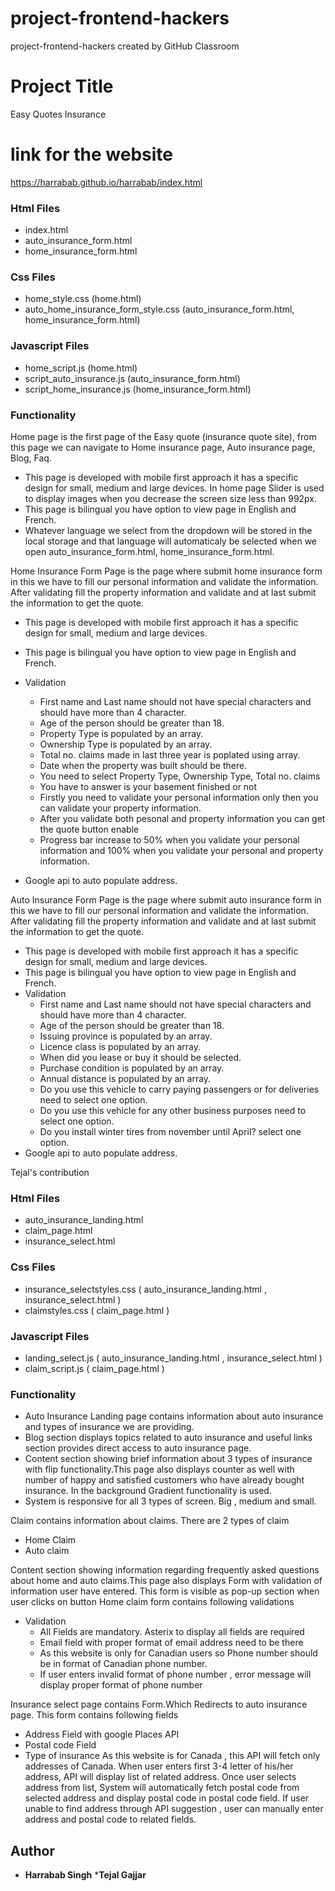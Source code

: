 # project-frontend-hackers
project-frontend-hackers created by GitHub Classroom

# Project Title
Easy Quotes Insurance


# link for the website
https://harrabab.github.io/harrabab/index.html

### Html Files

* index.html
* auto_insurance_form.html
* home_insurance_form.html

### Css Files

* home_style.css (home.html)
* auto_home_insurance_form_style.css (auto_insurance_form.html, home_insurance_form.html)

### Javascript Files

* home_script.js (home.html)
* script_auto_insurance.js (auto_insurance_form.html) 
* script_home_insurance.js (home_insurance_form.html)

### Functionality

Home page is the first page of the Easy quote (insurance quote site), from this page we can navigate to Home insurance page, Auto insurance page, Blog, Faq. 

* This page is developed with mobile first approach it has a specific design for small, medium and large devices. In home page Slider is used to display images when you decrease the screen size less than 992px.
* This page is bilingual you have option to view page in English and French.
* Whatever language we select from the dropdown will be stored in the local storage and that language will automaticaly be selected when we open auto_insurance_form.html, home_insurance_form.html.


Home Insurance Form Page is the page where submit home insurance form in this we have to fill our personal information and validate the information. After validating  fill the property information and validate and at last submit the information to get the quote.

* This page is developed with mobile first approach it has a specific design for small, medium and large devices.
* This page is bilingual you have option to view page in English and French.
* Validation
    *  First name and Last name should not have special characters and should have more than 4 character.
    *  Age of the person should be greater than 18.
    *  Property Type is populated by an array.
    *  Ownership Type is populated by an array.
    *  Total no. claims made in last three year is poplated using array. 
    *  Date when the property was built should be there.  
    *  You need to select Property Type,  Ownership Type, Total no. claims 
    *  You have to answer is your basement finished or not
    *  Firstly you need to validate your personal information only then you can validate your property information.
    *  After you validate both pesonal and property information you can get the quote button enable
    *  Progress bar increase to 50% when you validate your personal information and 100% when you validate your personal and property          information.
    
 * Google api to auto populate address.
 
Auto Insurance Form Page is the page where submit auto insurance form in this we have to fill our personal information and validate the information. After validating  fill the property information and validate and at last submit the information to get the quote.

* This page is developed with mobile first approach it has a specific design for small, medium and large devices.
* This page is bilingual you have option to view page in English and French.
* Validation
    *  First name and Last name should not have special characters and should have more than 4 character.
    *  Age of the person should be greater than 18.
    *  Issuing province is populated by an array.
    *  Licence class is populated by an array.
    *  When did you lease or buy it should be selected.
    *  Purchase condition is populated by an array.
    *  Annual distance is populated by an array.
    *  Do you use this vehicle to carry paying passengers or for deliveries need to select one option.
    *  Do you use this vehicle for any other business purposes need to select one option.
    *  Do you install winter tires from november until April? select one option.
* Google api to auto populate address.


Tejal's contribution

### Html Files

* auto_insurance_landing.html
* claim_page.html
* insurance_select.html

### Css Files

* insurance_selectstyles.css ( auto_insurance_landing.html , insurance_select.html )
* claimstyles.css ( claim_page.html )

### Javascript Files

* landing_select.js ( auto_insurance_landing.html , insurance_select.html )
* claim_script.js ( claim_page.html )

### Functionality

*  Auto Insurance Landing page contains information about auto insurance and types of insurance we are providing.
* Blog section displays topics related to auto insurance and useful links section provides direct access to auto insurance page.
* Content section showing brief information about 3 types of insurance with flip functionality.This page also displays counter as well         with number of happy and satisfied customers who have already bought insurance. In the background Gradient functionality is used.
* System is responsive for all 3 types of screen. Big , medium and small.


Claim contains information about claims.
There are 2 types of claim
* Home Claim
* Auto claim

Content section showing information regarding frequently asked questions about home and auto claims.This page also displays Form with validation of information user have entered.
This form is visible as pop-up section when user clicks on button
Home claim form contains following validations
* Validation
    *  All Fields are mandatory. Asterix to display all fields are required
    *  Email field with proper format of email address need to be there
    *  As this website is only for Canadian users so Phone number should be in format of Canadian phone number. 
    *  If user enters invalid format of phone number , error message will display proper format of phone number
    
    
 
Insurance select page contains Form.Which Redirects to auto insurance page.
This form contains following fields
*  Address Field  with google Places API
*  Postal code Field
*  Type of insurance
As this website is for Canada , this API will fetch only addresses of Canada. 
When user enters first 3-4 letter of his/her address, API will display list of related address.
Once user selects address from list, System will automatically fetch postal code from selected address and display postal code in postal code field.
If user unable to find address through API suggestion , user can manually enter address and postal code to related fields.


  


## Author

* **Harrabab Singh**
***Tejal Gajjar**

